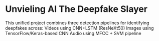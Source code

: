 # Unvieling AI The Deepfake Slayer
This unified project combines three detection pipelines for identifying deepfakes across: Videos using CNN+LSTM (ResNeXt50) Images using TensorFlow/Keras-based CNN Audio using MFCC + SVM pipeline
